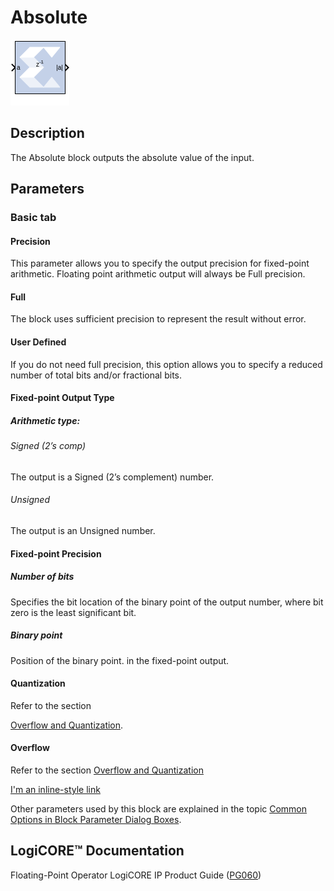 # Absolute


![](./Images/block.png)

## Description
The Absolute block outputs the absolute value of the input.

## Parameters

### Basic tab  
#### Precision  
This parameter allows you to specify the output precision for
fixed-point arithmetic. Floating point arithmetic output will always be
Full precision.

#### Full  
The block uses sufficient precision to represent the result without
error.

#### User Defined  
If you do not need full precision, this option allows you to specify a
reduced number of total bits and/or fractional bits.

#### Fixed-point Output Type  
##### Arithmetic type:  
###### Signed (2’s comp)  
The output is a Signed (2’s complement) number.

###### Unsigned  
The output is an Unsigned number.

#### Fixed-point Precision  
##### Number of bits  
Specifies the bit location of the binary point of the output number,
where bit zero is the least significant bit.

##### Binary point  
Position of the binary point. in the fixed-point output.

#### Quantization  
Refer to the section 

<a href="matlab:helpview(vmcHelp('name','common-options'));"> Overflow and
Quantization</a>.

#### Overflow  
Refer to the section 
[Overflow and Quantization](matlab:helpview(vmcHelp('name','common-options'));)

[I'm an inline-style link](https://www.google.com)

Other parameters used by this block are explained in the topic [Common
Options in Block Parameter Dialog
Boxes](common-options-in-block-parameter-dialog-boxes-aa1032308.html).

## LogiCORE™ Documentation

Floating-Point Operator LogiCORE IP Product Guide
([PG060](https://docs.xilinx.com/access/sources/ud/document?isLatest=true&url=pg060-floating-point&ft:locale=en-US))
